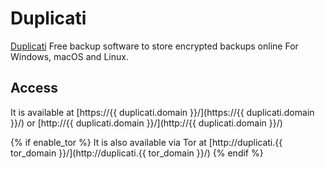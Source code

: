 # Duplicati

[Duplicati](https://www.duplicati.com/) Free backup software to store encrypted backups online
For Windows, macOS and Linux.

## Access

It is available at [https://{{ duplicati.domain }}/](https://{{ duplicati.domain }}/) or [http://{{ duplicati.domain }}/](http://{{ duplicati.domain }}/)

{% if enable_tor %}
It is also available via Tor at [http://duplicati.{{ tor_domain }}/](http://duplicati.{{ tor_domain }}/)
{% endif %}
